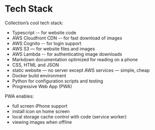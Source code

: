 # Tech Stack

Collection’s cool tech stack:

* Typescript -- for website code
* AWS Cloudfront CDN -- for fast download of images
* AWS Cognito -- for login support
* AWS S3 — for website files and images
* AWS Lambda -- for authenticating image downloads
* Markdown documentation optimized for reading on a phone
* CSS, HTML and JSON
* static website — no server except AWS services — simple, cheap
* Docker build environment
* Python for configuration scripts and testing
* Progressive Web App (PWA)

PWA enables:

* full screen iPhone support
* install icon on home screen
* local storage cache control with code (service worker)
* viewing images when offline
